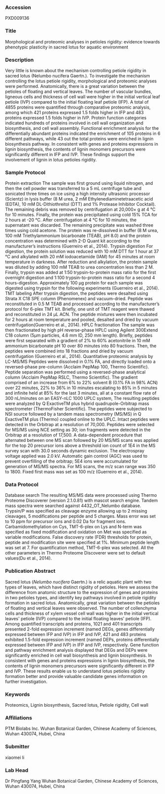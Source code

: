 ### Accession
PXD009136

### Title
Morphological and proteomic analyses in petioles rigidity: evidence towards phenotypic plasticity in sacred lotus for aquatic environment

### Description
Very little is known about the mechanism controlling petiole rigidity in sacred lotus (Nelumbo nucifera Gaertn.). To investigate the mechanism controlling the lotus petiole rigidity, morphological and proteomic analyses were performed. Anatomically, there is a great variation between the petioles of floating and vertical leaves. The number of vascular bundles, ligneous cells and thickness of cell wall were higher in the initial vertical leaf petiole (IVP) compared to the initial floating leaf petiole (IFP). A total of 4855 proteins were quantified through comparative proteomic analysis, among which 421 proteins expressed 1.5 folds higher in IFP and 483 proteins expressed 1.5 folds higher in IVP. Protein function categories indicated hundreds of proteins involved in cell wall organization and biosynthesis, and cell wall assembly. Functional enrichment analysis for the differentially abundant proteins indicated the enrichment of 105 proteins in 6 different pathways, while 43 out the total proteins were enriched in lignin biosynthesis pathway. In consistent with genes and proteins expressions in lignin biosynthesis, the contents of lignin monomers precursors were significantly different in IFP and IVP. These findings support the involvement of lignin in lotus petioles rigidity.

### Sample Protocol
Protein extraction The sample was first ground using liquid nitrogen, and then the cell powder was transferred to a 5 mL centrifuge tube and sonicated three times on ice using a high intensity ultrasonic processor (Scientz) in lysis buffer (8 M urea, 2 mM Ethylenediaminetetraacetic acid (EDTA), 10 mM DL-Dithiothreitol (DTT) and 1% Protease Inhibitor Cocktail). The remaining debris was removed by centrifugation at 20,000× g at 4 °C for 10 minutes. Finally, the protein was precipitated using cold 15% TCA for 2 hours at -20 °C. After centrifugation at 4 °C for 10 minutes, the supernatant was discarded. The remaining precipitate was washed three times using cold acetone. The protein was re-dissolved in buffer (8 M urea, 100 mM Triethylammonium bicarbonate (TEAB), pH 8.0) and the protein concentration was determined with 2-D Quant kit according to the manufacturer’s instructions (Guerreiro et al., 2014). Trypsin digestion For digestion, the protein solution was reduced with 10 mM DTT for 1 hour at 37 °C and alkylated with 20 mM iodoacetamide (IAM) for 45 minutes at room temperature in darkness. After reduction and alkylation, the protein sample was diluted by adding 100 mM TEAB to urea concentration less than 2 M. Finally, trypsin was added at 1:50 trypsin-to-protein mass ratio for the first overnight digestion and 1:100 trypsin-to-protein mass ratio for a second 4 hours-digestion. Approximately 100 μg protein for each sample was digested using trypsin for the following experiments (Guerreiro et al., 2014). TMT labeling  After trypsin digestion, the peptides were desalted using Strata X C18 SPE column (Phenomenex) and vacuum-dried. Peptide was reconstituted in 0.5 M TEAB and processed according to the manufacturer’s protocol for 6-plex TMT kit. Briefly, one unit of TMT reagent were thawed and reconstituted in 24 μL ACN. The peptide mixtures were then incubated for 2 hours at room temperature and pooled, desalted and dried by vacuum centrifugation(Guerreiro et al., 2014).  HPLC fractionation The sample was then fractionated by high pH reverse-phase HPLC using Agilent 300Extend C18 column (5μm particles, 4.6 mm ID, 250 mm length). Briefly, peptides were first separated with a gradient of 2% to 60% acetonitrile in 10 mM ammonium bicarbonate pH 10 over 80 minutes into 80 fractions. Then, the peptides were combined into 18 fractions and dried by vacuum centrifugation (Guerreiro et al., 2014). Quantitative proteomic analysis by LC-MS/MS Peptides were dissolved in 0.1% FA, and directly loaded onto a reversed-phase pre-column (Acclaim PepMap 100, Thermo Scientific). Peptide separation was performed using a reversed-phase analytical column (Acclaim PepMap RSLC, Thermo Scientific). The gradient comprised of an increase from 6% to 22% solvent B (0.1% FA in 98% ACN) over 22 minutes, 22% to 36% in 10 minutes escalating to 85% in 5 minutes and infinite held at 85% for the last 3 minutes, all at a constant flow rate of 300 nL/minutes on an EASY-nLC 1000 UPLC system, The resulting peptides were analyzed by Q ExactiveTM plus hybrid quadrupole-Orbitrap mass spectrometer (ThermoFisher Scientific). The peptides were subjected to NSI source followed by a tandem mass spectrometry (MS/MS) in Q ExactiveTM plus (Thermo) coupled online to the UPLC. Intact peptides were detected in the Orbitrap at a resolution of 70,000. Peptides were selected for MS/MS using NCE setting as 30; ion fragments were detected in the Orbitrap at a resolution of 17,500. A data-dependent procedure that alternated between one MS scan followed by 20 MS/MS scans was applied for the top 20 precursor ions above a threshold ion count of 1E4 in the MS survey scan with 30.0 seconds dynamic exclusion. The electrospray voltage applied was 2.0 kV. Automatic gain control (AGC) was used to prevent overfilling of the orbitrap; 5E4 ions were accumulated for generation of MS/MS spectra. For MS scans, the m/z scan range was 350 to 1800. Fixed first mass was set as 100 m/z (Guerreiro et al., 2014).

### Data Protocol
Database search The resulting MS/MS data were processed using Thermo Proteome Discoverer (version 2.1.0.81) with mascot search engine. Tandem mass spectra were searched against 4432_OT_Nelumbo database. Trypsin/P was specified as cleavage enzyme allowing up to 2 missing cleavages, 5 modifications per peptide and 5 charges. Mass error was set to 10 ppm for precursor ions and 0.02 Da for fragment ions. Carbamidomethylation on Cys, TMT-6-plex on Lys and N-term was specified as fixed modification and oxidation on Met was specified as variable modifications. False discovery rate (FDR) thresholds for protein, peptide and modification site were specified at 1%. Minimum peptide length was set at 7. For quantification method, TMT-6-plex was selected. All the other parameters in Thermo Proteome Discoverer were set to default values(Du et al., 2014).

### Publication Abstract
Sacred lotus (<i>Nelumbo nucifera</i> Gaertn.) is a relic aquatic plant with two types of leaves, which have distinct rigidity of petioles. Here we assess the difference from anatomic structure to the expression of genes and proteins in two petioles types, and identify key pathways involved in petiole rigidity formation in sacred lotus. Anatomically, great variation between the petioles of floating and vertical leaves were observed. The number of collenchyma cells and thickness of xylem vessel cell wall was higher in the initial vertical leaves' petiole (IVP) compared to the initial floating leaves' petiole (IFP). Among quantified transcripts and proteins, 1021 and 401 transcripts presented 2-fold expression increment (named DEGs, genes differentially expressed between IFP and IVP) in IFP and IVP, 421 and 483 proteins exhibited 1.5-fold expression increment (named DEPs, proteins differentially expressed between IFP and IVP) in IFP and IVP, respectively. Gene function and pathway enrichment analysis displayed that DEGs and DEPs were significantly enriched in cell wall biosynthesis and lignin biosynthesis. In consistent with genes and proteins expressions in lignin biosynthesis, the contents of lignin monomers precursors were significantly different in IFP and IVP. These results enable us to understand lotus petioles rigidity formation better and provide valuable candidate genes information on further investigation.

### Keywords
Proteomics, Lignin biosynthesis, Sacred lotus, Petiole rigidity, Cell wall

### Affiliations
PTM Biolabs lnc.
Wuhan Botanical Garden, Chinese Academy of Sciences, Wuhan 430074, Hubei, China

### Submitter
xiaomei li

### Lab Head
Dr Pingfang Yang
Wuhan Botanical Garden, Chinese Academy of Sciences, Wuhan 430074, Hubei, China


